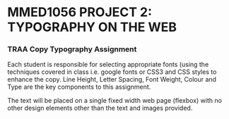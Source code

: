 <h1>MMED1056 PROJECT 2: TYPOGRAPHY ON THE WEB</h1>
<h3>TRAA Copy Typography Assignment</h3>

<p>Each student is responsible for selecting appropriate fonts (using the techniques
covered in class i.e. google fonts or CSS3 and CSS styles to enhance the copy. Line Height, Letter Spacing, Font Weight, Colour and Type are the key
components to this assignment.</p>

<p>The text will be placed on a single fixed width web page (flexbox) with no other design elements other than the text and images provided.</p>
